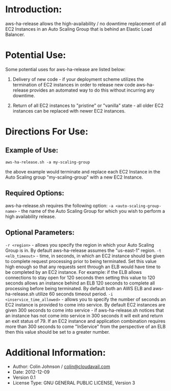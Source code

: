 # Introduction:
aws-ha-release allows the high-availability / no downtime replacement of all EC2 Instances in an Auto Scaling Group that is behind an Elastic Load Balancer.
#
# Potential Use:
Some potential uses for aws-ha-release are listed below:

1. Delivery of new code - if your deployment scheme utilizes the termination of EC2 instances in order to release new code aws-ha-release provides an automated way to do this without incurring any downtime.

2. Return of all EC2 instances to "pristine" or "vanilla" state - all older EC2 instances can be replaced with newer EC2 instances.

# Directions For Use:
## Example of Use:
`aws-ha-release.sh -a my-scaling-group`

the above example would terminate and replace each EC2 Instance in the Auto Scaling group "my-scaling-group" with a new EC2 Instance.
## Required Options:
aws-ha-release.sh requires the following option:
`-a <auto-scaling-group-name>` - the name of the Auto Scaling Group for which you wish to perform a high availability release.
## Optional Parameters:
`-r <region>` - allows you specify the region in which your Auto Scaling Group is in. By default aws-ha-release assumes the "us-east-1" region.
`-t <elb_timeout>` - time, in seconds, in which an EC2 instance should be given to complete request processing prior to being terminated. Set this value high enough so that any requests sent through an ELB would have time to be completed by an EC2 instance. For example: if the ELB allows connections to stay open for 120 seconds then setting this value to 120 seconds allows an instance behind an ELB 120 seconds to complete all processing before being terminated. By default both an AWS ELB and aws-ha-release.sh utilize 60 seconds timeout period.
`-i <inservice_time_allowed>` - allows you to specify the number of seconds an EC2 instance is provided to come into service. By default EC2 instances are given 300 seconds to come into service - if aws-ha-release.sh notices that an instance has not come into service in 300 seconds it will exit and return an exit status of 79. If an EC2 instance and application combination requires more than 300 seconds to come "InService" from the perspective of an ELB then this value should be set to a greater number.
# Additional Information:
- Author: Colin Johnson / colin@cloudavail.com
- Date: 2012-12-09
- Version 0.1
- License Type: GNU GENERAL PUBLIC LICENSE, Version 3
